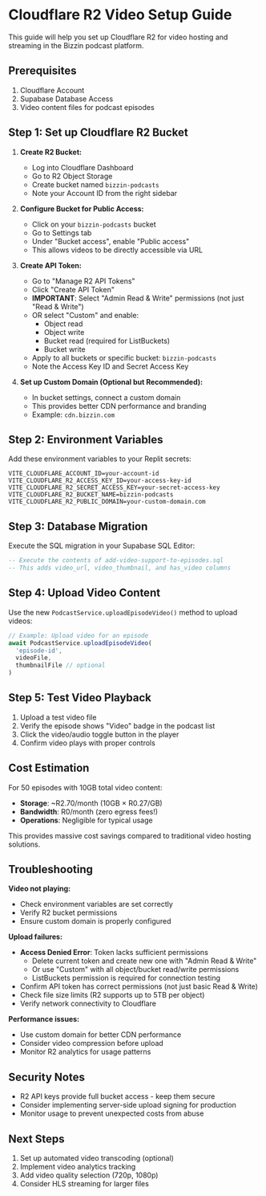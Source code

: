 # Cloudflare R2 Video Setup Guide

This guide will help you set up Cloudflare R2 for video hosting and streaming in the Bizzin podcast platform.

## Prerequisites

1. Cloudflare Account
2. Supabase Database Access
3. Video content files for podcast episodes

## Step 1: Set up Cloudflare R2 Bucket

1. **Create R2 Bucket:**
   - Log into Cloudflare Dashboard
   - Go to R2 Object Storage
   - Create bucket named `bizzin-podcasts`
   - Note your Account ID from the right sidebar

2. **Configure Bucket for Public Access:**
   - Click on your `bizzin-podcasts` bucket
   - Go to Settings tab
   - Under "Bucket access", enable "Public access"
   - This allows videos to be directly accessible via URL

2. **Create API Token:**
   - Go to "Manage R2 API Tokens"
   - Click "Create API Token"
   - **IMPORTANT**: Select "Admin Read & Write" permissions (not just "Read & Write")
   - OR select "Custom" and enable:
     - Object read
     - Object write
     - Bucket read (required for ListBuckets)
     - Bucket write
   - Apply to all buckets or specific bucket: `bizzin-podcasts`
   - Note the Access Key ID and Secret Access Key

3. **Set up Custom Domain (Optional but Recommended):**
   - In bucket settings, connect a custom domain
   - This provides better CDN performance and branding
   - Example: `cdn.bizzin.com`

## Step 2: Environment Variables

Add these environment variables to your Replit secrets:

```
VITE_CLOUDFLARE_ACCOUNT_ID=your-account-id
VITE_CLOUDFLARE_R2_ACCESS_KEY_ID=your-access-key-id
VITE_CLOUDFLARE_R2_SECRET_ACCESS_KEY=your-secret-access-key
VITE_CLOUDFLARE_R2_BUCKET_NAME=bizzin-podcasts
VITE_CLOUDFLARE_R2_PUBLIC_DOMAIN=your-custom-domain.com
```

## Step 3: Database Migration

Execute the SQL migration in your Supabase SQL Editor:

```sql
-- Execute the contents of add-video-support-to-episodes.sql
-- This adds video_url, video_thumbnail, and has_video columns
```

## Step 4: Upload Video Content

Use the new `PodcastService.uploadEpisodeVideo()` method to upload videos:

```typescript
// Example: Upload video for an episode
await PodcastService.uploadEpisodeVideo(
  'episode-id', 
  videoFile, 
  thumbnailFile // optional
)
```

## Step 5: Test Video Playback

1. Upload a test video file
2. Verify the episode shows "Video" badge in the podcast list
3. Click the video/audio toggle button in the player
4. Confirm video plays with proper controls

## Cost Estimation

For 50 episodes with 10GB total video content:
- **Storage**: ~R2.70/month (10GB × R0.27/GB)
- **Bandwidth**: R0/month (zero egress fees!)
- **Operations**: Negligible for typical usage

This provides massive cost savings compared to traditional video hosting solutions.

## Troubleshooting

**Video not playing:**
- Check environment variables are set correctly
- Verify R2 bucket permissions
- Ensure custom domain is properly configured

**Upload failures:**
- **Access Denied Error**: Token lacks sufficient permissions
  - Delete current token and create new one with "Admin Read & Write"
  - Or use "Custom" with all object/bucket read/write permissions
  - ListBuckets permission is required for connection testing
- Confirm API token has correct permissions (not just basic Read & Write)
- Check file size limits (R2 supports up to 5TB per object)
- Verify network connectivity to Cloudflare

**Performance issues:**
- Use custom domain for better CDN performance
- Consider video compression before upload
- Monitor R2 analytics for usage patterns

## Security Notes

- R2 API keys provide full bucket access - keep them secure
- Consider implementing server-side upload signing for production
- Monitor usage to prevent unexpected costs from abuse

## Next Steps

1. Set up automated video transcoding (optional)
2. Implement video analytics tracking
3. Add video quality selection (720p, 1080p)
4. Consider HLS streaming for larger files